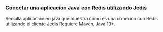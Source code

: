 ### Conectar una aplicacion Java con Redis utilizando Jedis
Sencilla aplicacion en java que muestra como es una conexion  con Redis utilizando el cliente Jedis
Requiere Maven, Java 10+.
